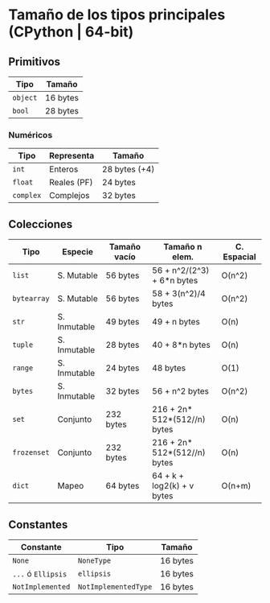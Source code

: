 # Tamaño de los tipos principales (CPython | 64-bit)

## Primitivos

| Tipo       | Tamaño     |
|------------|------------|
| `object`   | 16 bytes   |
| `bool`     | 28 bytes   |

### Numéricos

| Tipo       | Representa    | Tamaño        |
|------------|---------------|---------------|
| `int`      | Enteros       | 28 bytes (+4) |
| `float`    | Reales (PF)   | 24 bytes      |
| `complex`  | Complejos     | 32 bytes      |

## Colecciones

| Tipo         | Especie       | Tamaño vacío  | Tamaño n elem.               | C. Espacial   |
|--------------|---------------|---------------|------------------------------|---------------|
| `list`       | S. Mutable    | 56 bytes      | 56 + n^2/(2^3) + 6*n bytes   | O(n^2)        |
| `bytearray`  | S. Mutable    | 56 bytes      | 58 + 3(n^2)/4 bytes          | O(n^2)        |
| `str`        | S. Inmutable  | 49 bytes      | 49 + n bytes                 | O(n)          |
| `tuple`      | S. Inmutable  | 28 bytes      | 40 + 8*n bytes               | O(n)          |
| `range`      | S. Inmutable  | 24 bytes      | 48 bytes                     | O(1)          |
| `bytes`      | S. Inmutable  | 32 bytes      | 56 + n^2 bytes               | O(n^2)        |
| `set`        | Conjunto      | 232 bytes     | 216 + 2n* 512*(512//n) bytes | O(n)          |
| `frozenset`  | Conjunto      | 232 bytes     | 216 + 2n* 512*(512//n) bytes | O(n)          |
| `dict`       | Mapeo         | 64 bytes      | 64 + k + log2(k) + v bytes   | O(n+m)        |

## Constantes

| Constante          | Tipo                   | Tamaño     |
|--------------------|------------------------|------------|
| `None`             | `NoneType`             | 16 bytes   |
| `...` ó `Ellipsis` | `ellipsis`             | 16 bytes   |
| `NotImplemented`   | `NotImplementedType`   | 16 bytes   |



